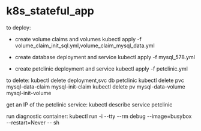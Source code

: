 # k8s_stateful_app

to deploy:
- create volume claims and volumes
kubectl apply -f volume_claim_init_sql.yml,volume_claim_mysql_data.yml
- create database deployment and service
kubectl apply -f mysql_578.yml

- create petclinic deployment and service
kubectl apply -f petclinic.yml

to delete:
kubectl delete deployment,svc db petclinic
kubectl delete pvc mysql-data-claim mysql-init-claim
kubectl delete pv mysql-data-volume mysql-init-volume

get an IP of the petclinic service:
kubectl describe service petclinic

run diagnostic container:
kubectl run -i --tty --rm debug --image=busybox --restart=Never -- sh
